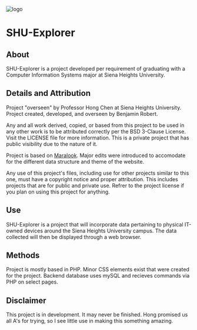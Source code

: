 ![logo](https://raw.githubusercontent.com/applessmillion/SHU-Explorer/master/web/img/logo.png)

# SHU-Explorer
## About
SHU-Explorer is a project developed per requirement of graduating with a Computer Information Systems major at Siena Heights University.

## Details and Attribution
Project "overseen" by Professor Hong Chen at Siena Heights University.
Project created, developed, and overseen by Benjamin Robert.

Any and all work derived, copied, or based from this project to be used in any other work is to be attributed correctly per the BSD 3-Clause License. Visit the LICENSE file for more information.
This is a private project that has public visibility due to the nature of it. 

Project is based on <a href="https://github.com/applessmillion/maralook">Maralook</a>. Major edits were introduced to accomodate for the different data structure and theme of the website.

Any use of this project's files, including use for other projects similar to this one, must have a copyright notice and proper attribution. This includes projects that are for public and private use. Refrer to the project license if you plan on using this project for anything.

## Use
SHU-Explorer is a project that will incorporate data pertaining to physical IT-owned devices around the Siena Heights University campus. The data collected will then be displayed through a web browser. 

## Methods
Project is mostly based in PHP. Minor CSS elements exist that were created for the project. Backend database uses mySQL and recieves commands via PHP on select pages. 

## Disclaimer
This project is in development. It may never be finished. Hong promised us all A's for trying, so I see little use in making this something amazing.
